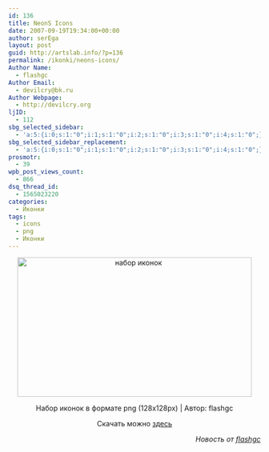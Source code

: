 ```yaml
---
id: 136
title: NeonS Icons
date: 2007-09-19T19:34:00+00:00
author: serEga
layout: post
guid: http://artslab.info/?p=136
permalink: /ikonki/neons-icons/
Author Name:
  - flashgc
Author Email:
  - devilcry@bk.ru
Author Webpage:
  - http://devilcry.org
ljID:
  - 112
sbg_selected_sidebar:
  - 'a:5:{i:0;s:1:"0";i:1;s:1:"0";i:2;s:1:"0";i:3;s:1:"0";i:4;s:1:"0";}'
sbg_selected_sidebar_replacement:
  - 'a:5:{i:0;s:1:"0";i:1;s:1:"0";i:2;s:1:"0";i:3;s:1:"0";i:4;s:1:"0";}'
prosmotr:
  - 39
wpb_post_views_count:
  - 866
dsq_thread_id:
  - 1565023220
categories:
  - Иконки
tags:
  - icons
  - png
  - Иконки
---
```

<p STYLE="text-align: center">
  <img STYLE="width: 468px; height: 279px" HEIGHT="279" WIDTH="468" BORDER="0" TITLE="набор иконок" ALT="набор иконок" SRC="http://devilcry.org/shotspic/neon_sm.jpg" />
</p>

<p ALIGN="center">
  Набор иконок в формате png (128x128px) | Автор: flashgc
</p>

<p ALIGN="center">
  Скачать можно <a TITLE="download icons" TARGET="_blank" HREF="http://devilcry.org/?p=53"> здесь</a>
</p>

<p ALIGN="right">
  <em>Новость от <a TITLE="автор" TARGET="_blank" HREF="http://devilcry.org">flashgc</a></em>
</p>